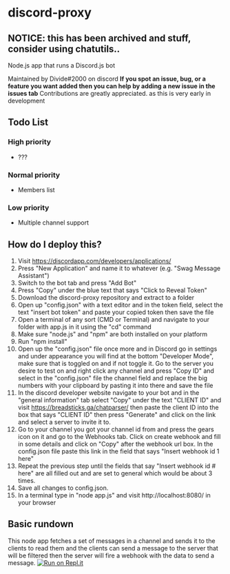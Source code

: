 # discord-proxy
## NOTICE: this has been archived and stuff, consider using chatutils..
Node.js app that runs a Discord.js bot

Maintained by Divide#2000 on discord
__If you spot an issue, bug, or a feature you want added then you can help by adding a new issue in the issues tab__
Contributions are greatly appreciated. as this is very early in development

## Todo List
### High priority
- ???
### Normal priority
- Members list
### Low priority
- Multiple channel support

## How do I deploy this?
1. Visit https://discordapp.com/developers/applications/
2. Press "New Application" and name it to whatever (e.g. "Swag Message Assistant")
3. Switch to the bot tab and press "Add Bot"
4. Press "Copy" under the blue text that says "Click to Reveal Token"
5. Download the discord-proxy repository and extract to a folder
6. Open up "config.json" with a text editor and in the token field, select the text "insert bot token" and paste your copied token then save the file
6. Open a terminal of any sort (CMD or Terminal) and navigate to your folder with app.js in it using the "cd" command
7. Make sure "node.js" and "npm" are both installed on your platform
8. Run "npm install"
9. Open up the "config.json" file once more and in Discord go in settings and under appearance you will find at the bottom "Developer Mode", make sure that is toggled on and if not toggle it. Go to the server you desire to test on and right click any channel and press "Copy ID" and select in the "config.json" file the channel field and replace the big numbers with your clipboard by pasting it into there and save the file
10. In the discord developer website navigate to your bot and in the "general information" tab select "Copy" under the text "CLIENT ID" and visit https://breadsticks.ga/chatparser/ then paste the client ID into the box that says "CLIENT ID" then press "Generate" and click on the link and select a server  to invite it to.
12. Go to your channel you got your channel id from and press the gears icon on it and go to the Webhooks tab. Click on create webhook and fill in some details and click on "Copy" after the webhook url box. In the config.json file paste this link in the field that says "Insert webhook id 1 here"
13. Repeat the previous step until the fields that say "Insert webhook id # here" are all filled out and are set to general which would be about 3 times.
14. Save all changes to config.json.
11. In a terminal type in "node app.js" and visit http://localhost:8080/ in your browser
## Basic rundown
This node app fetches a set of messages in a channel and sends it to the clients to read them and the clients can send a message to the server that will be filtered then the server will fire a webhook with the data to send a message.
[![Run on Repl.it](https://repl.it/badge/github/titaniumnetwork-dev/discord-widget)](https://repl.it/github/titaniumnetwork-dev/discord-widget)
